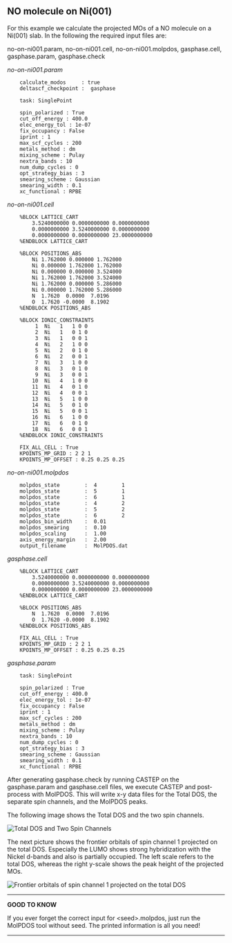 
## NO molecule on Ni(001)

For this example we calculate the projected MOs of a NO molecule on a
Ni(001) slab. In the following the required input files are:

no-on-ni001.param, no-on-ni001.cell, no-on-ni001.molpdos, 
gasphase.cell, gasphase.param, gasphase.check

*no-on-ni001.param*

```
    calculate_modos     : true
    deltascf_checkpoint :  gasphase

    task: SinglePoint

    spin_polarized : True
    cut_off_energy : 400.0
    elec_energy_tol : 1e-07
    fix_occupancy : False
    iprint : 1
    max_scf_cycles : 200
    metals_method : dm
    mixing_scheme : Pulay
    nextra_bands : 10
    num_dump_cycles : 0
    opt_strategy_bias : 3
    smearing_scheme : Gaussian
    smearing_width : 0.1
    xc_functional : RPBE
```

*no-on-ni001.cell*

```
    %BLOCK LATTICE_CART
        3.5240000000 0.0000000000 0.0000000000
        0.0000000000 3.5240000000 0.0000000000
        0.0000000000 0.0000000000 23.0000000000
    %ENDBLOCK LATTICE_CART

    %BLOCK POSITIONS_ABS
        Ni 1.762000 0.000000 1.762000
        Ni 0.000000 1.762000 1.762000
        Ni 0.000000 0.000000 3.524000
        Ni 1.762000 1.762000 3.524000
        Ni 1.762000 0.000000 5.286000
        Ni 0.000000 1.762000 5.286000
        N  1.7620  0.0000  7.0196
        O  1.7620 -0.0000  8.1902
    %ENDBLOCK POSITIONS_ABS

    %BLOCK IONIC_CONSTRAINTS
         1  Ni   1   1 0 0
         2  Ni   1   0 1 0
         3  Ni   1   0 0 1
         4  Ni   2   1 0 0
         5  Ni   2   0 1 0
         6  Ni   2   0 0 1
         7  Ni   3   1 0 0
         8  Ni   3   0 1 0
         9  Ni   3   0 0 1
        10  Ni   4   1 0 0
        11  Ni   4   0 1 0
        12  Ni   4   0 0 1
        13  Ni   5   1 0 0
        14  Ni   5   0 1 0
        15  Ni   5   0 0 1
        16  Ni   6   1 0 0
        17  Ni   6   0 1 0
        18  Ni   6   0 0 1
    %ENDBLOCK IONIC_CONSTRAINTS

    FIX_ALL_CELL : True
    KPOINTS_MP_GRID : 2 2 1
    KPOINTS_MP_OFFSET : 0.25 0.25 0.25
```

*no-on-ni001.molpdos*

```
    molpdos_state        :  4        1
    molpdos_state        :  5        1
    molpdos_state        :  6        1
    molpdos_state        :  4        2
    molpdos_state        :  5        2
    molpdos_state        :  6        2
    molpdos_bin_width    :  0.01
    molpdos_smearing     :  0.10
    molpdos_scaling      :  1.00
    axis_energy_margin   :  2.00
    output_filename      :  MolPDOS.dat
```

*gasphase.cell*

```
    %BLOCK LATTICE_CART
        3.5240000000 0.0000000000 0.0000000000
        0.0000000000 3.5240000000 0.0000000000
        0.0000000000 0.0000000000 23.0000000000
    %ENDBLOCK LATTICE_CART

    %BLOCK POSITIONS_ABS
        N  1.7620  0.0000  7.0196
        O  1.7620 -0.0000  8.1902
    %ENDBLOCK POSITIONS_ABS

    FIX_ALL_CELL : True
    KPOINTS_MP_GRID : 2 2 1
    KPOINTS_MP_OFFSET : 0.25 0.25 0.25
```

*gasphase.param*

```
    task: SinglePoint

    spin_polarized : True
    cut_off_energy : 400.0
    elec_energy_tol : 1e-07
    fix_occupancy : False
    iprint : 1
    max_scf_cycles : 200
    metals_method : dm
    mixing_scheme : Pulay
    nextra_bands : 10
    num_dump_cycles : 0
    opt_strategy_bias : 3
    smearing_scheme : Gaussian
    smearing_width : 0.1
    xc_functional : RPBE
```

After generating gasphase.check by running CASTEP on the gasphase.param
and gasphase.cell files, we execute CASTEP and post-process with
MolPDOS. This will write x-y data files for the Total DOS, the separate
spin channels, and the MolPDOS peaks.

The following image shows the Total DOS and the two spin channels.


![Total DOS and Two Spin Channels](../../img/DOS1.png)

The next picture shows the frontier orbitals of spin channel 1 projected
on the total DOS. Especially the LUMO shows strong hybridization with
the Nickel d-bands and also is partially occupied. The left scale refers
to the total DOS, whereas the right y-scale shows the peak height of the
projected MOs.

![Frontier orbitals of spin channel 1 projected on the total DOS](../../img/DOS2.png)

------------------------------------------------------------------------

**GOOD TO KNOW**

   If you ever forget the correct input for <seed\>.molpdos, just run the
   MolPDOS tool without seed. The printed information is all you need!

------------------------------------------------------------------------
